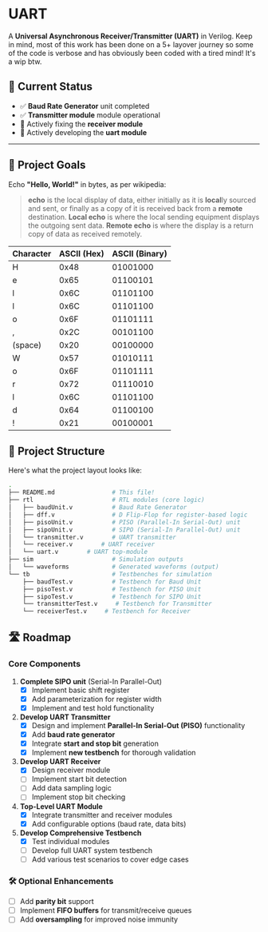 # UART

A **Universal Asynchronous Receiver/Transmitter (UART)** in Verilog. Keep in mind, most of this work has been done on a 5+ layover journey so some of the code is verbose and has obviously been coded with a tired mind! It's a wip btw.

## 🚧 Current Status

- ✅ **Baud Rate Generator** unit completed
- ✅ **Transmitter module** module operational
- 🔄 Actively fixing the **receiver module**
- 🔄 Actively developing the **uart module**

---

## 🎯 Project Goals

Echo **"Hello, World!"** in bytes, as per wikipedia:
> **echo** is the local display of data, either initially as it is **local**ly sourced and sent, or finally as a copy of it is received back from a **remote** destination. **Local echo** is where the local sending equipment displays the outgoing sent data. **Remote echo** is where the display is a return copy of data as received remotely.

| Character | ASCII (Hex) | ASCII (Binary)  |
|-----------|-------------|-----------------|
| H         | 0x48        | 01001000        |
| e         | 0x65        | 01100101        |
| l         | 0x6C        | 01101100        |
| l         | 0x6C        | 01101100        |
| o         | 0x6F        | 01101111        |
| ,         | 0x2C        | 00101100        |
| (space)   | 0x20        | 00100000        |
| W         | 0x57        | 01010111        |
| o         | 0x6F        | 01101111        |
| r         | 0x72        | 01110010        |
| l         | 0x6C        | 01101100        |
| d         | 0x64        | 01100100        |
| !         | 0x21        | 00100001        |

## 📂 Project Structure

Here's what the project layout looks like:

```bash
.
├── README.md                # This file!
├── rtl                      # RTL modules (core logic)
│   ├── baudUnit.v           # Baud Rate Generator
│   ├── dff.v                # D Flip-Flop for register-based logic
│   ├── pisoUnit.v           # PISO (Parallel-In Serial-Out) unit
│   ├── sipoUnit.v           # SIPO (Serial-In Parallel-Out) unit
│   └── transmitter.v        # UART transmitter
│   └── receiver.v        # UART receiver
│   └── uart.v        # UART top-module
├── sim                      # Simulation outputs
│   └── waveforms            # Generated waveforms (output)
└── tb                       # Testbenches for simulation
    ├── baudTest.v           # Testbench for Baud Unit
    ├── pisoTest.v           # Testbench for PISO Unit
    ├── sipoTest.v           # Testbench for SIPO Unit
    └── transmitterTest.v     # Testbench for Transmitter
    └── receiverTest.v     # Testbench for Receiver 
```

## 🛣️ Roadmap

### Core Components

1. **Complete SIPO unit** (Serial-In Parallel-Out)
   - [x] Implement basic shift register
   - [x] Add parameterization for register width
   - [x] Implement and test hold functionality

2. **Develop UART Transmitter**
   - [x] Design and implement **Parallel-In Serial-Out (PISO)** functionality
   - [x] Add **baud rate generator**
   - [x] Integrate **start and stop bit** generation
   - [x] Implement **new testbench** for thorough validation

3. **Develop UART Receiver**
   - [x] Design receiver module
   - [ ] Implement start bit detection
   - [ ] Add data sampling logic
   - [ ] Implement stop bit checking

4. **Top-Level UART Module**
   - [x] Integrate transmitter and receiver modules
   - [x] Add configurable options (baud rate, data bits)

5. **Develop Comprehensive Testbench**
   - [x] Test individual modules
   - [ ] Develop full UART system testbench
   - [ ] Add various test scenarios to cover edge cases

### 🛠️ Optional Enhancements

- [ ] Add **parity bit** support
- [ ] Implement **FIFO buffers** for transmit/receive queues
- [ ] Add **oversampling** for improved noise immunity
